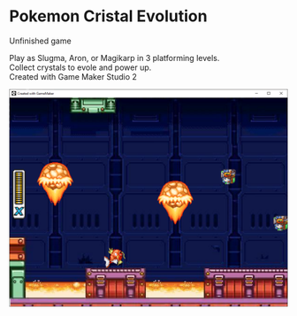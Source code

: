 # Pokemon Cristal Evolution

Unfinished game  

Play as Slugma, Aron, or Magikarp in 3 platforming levels.  
Collect crystals to evole and power up.  
Created with Game Maker Studio 2

![Screenshot](https://github.com/timeblade0/pokemon_cristal_evolution/blob/main/screenshot2.png)
